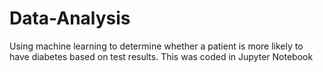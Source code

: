 # Data-Analysis
Using machine learning to determine whether a patient is more likely to have diabetes based on test results. This was coded in Jupyter Notebook
